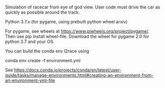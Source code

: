 Simulation of racecar from eye of god view. User code must drive the car as quickly as possible around the track.

Python 3.7.x (for pygame, using prebuilt python wheel arxiv)

For pygame, see wheels at https://www.piwheels.org/project/pygame/. Then use pip install wheel-file. Download the wheel for pygame 2.0 for python 3.7 and your OS.

You can build the conda env l2race using

conda env create -f environment.yml

See https://docs.conda.io/projects/conda/en/latest/user-guide/tasks/manage-environments.html#creating-an-environment-from-an-environment-yml-file
